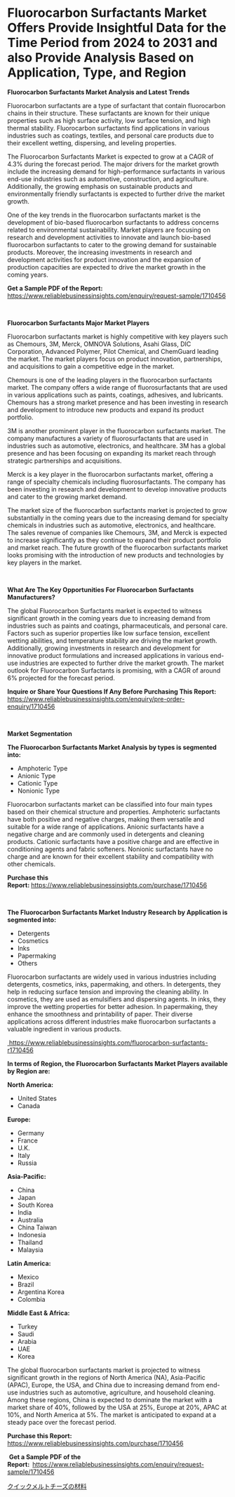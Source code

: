 <p><h1>Fluorocarbon Surfactants Market Offers Provide Insightful Data for the Time Period from 2024 to 2031 and also Provide Analysis Based on Application, Type, and Region</h1></p><p><strong>Fluorocarbon Surfactants Market Analysis and Latest Trends</strong></p>
<p><p>Fluorocarbon surfactants are a type of surfactant that contain fluorocarbon chains in their structure. These surfactants are known for their unique properties such as high surface activity, low surface tension, and high thermal stability. Fluorocarbon surfactants find applications in various industries such as coatings, textiles, and personal care products due to their excellent wetting, dispersing, and leveling properties.</p><p>The Fluorocarbon Surfactants Market is expected to grow at a CAGR of 4.3% during the forecast period. The major drivers for the market growth include the increasing demand for high-performance surfactants in various end-use industries such as automotive, construction, and agriculture. Additionally, the growing emphasis on sustainable products and environmentally friendly surfactants is expected to further drive the market growth.</p><p>One of the key trends in the fluorocarbon surfactants market is the development of bio-based fluorocarbon surfactants to address concerns related to environmental sustainability. Market players are focusing on research and development activities to innovate and launch bio-based fluorocarbon surfactants to cater to the growing demand for sustainable products. Moreover, the increasing investments in research and development activities for product innovation and the expansion of production capacities are expected to drive the market growth in the coming years.</p></p>
<p><strong>Get a Sample PDF of the Report:&nbsp;</strong> <a href="https://www.reliablebusinessinsights.com/enquiry/request-sample/1710456">https://www.reliablebusinessinsights.com/enquiry/request-sample/1710456</a></p>
<p>&nbsp;</p>
<p><strong>Fluorocarbon Surfactants Major Market Players</strong></p>
<p><p>Fluorocarbon surfactants market is highly competitive with key players such as Chemours, 3M, Merck, OMNOVA Solutions, Asahi Glass, DIC Corporation, Advanced Polymer, Pilot Chemical, and ChemGuard leading the market. The market players focus on product innovation, partnerships, and acquisitions to gain a competitive edge in the market.</p><p>Chemours is one of the leading players in the fluorocarbon surfactants market. The company offers a wide range of fluorosurfactants that are used in various applications such as paints, coatings, adhesives, and lubricants. Chemours has a strong market presence and has been investing in research and development to introduce new products and expand its product portfolio.</p><p>3M is another prominent player in the fluorocarbon surfactants market. The company manufactures a variety of fluorosurfactants that are used in industries such as automotive, electronics, and healthcare. 3M has a global presence and has been focusing on expanding its market reach through strategic partnerships and acquisitions.</p><p>Merck is a key player in the fluorocarbon surfactants market, offering a range of specialty chemicals including fluorosurfactants. The company has been investing in research and development to develop innovative products and cater to the growing market demand.</p><p>The market size of the fluorocarbon surfactants market is projected to grow substantially in the coming years due to the increasing demand for specialty chemicals in industries such as automotive, electronics, and healthcare. The sales revenue of companies like Chemours, 3M, and Merck is expected to increase significantly as they continue to expand their product portfolio and market reach. The future growth of the fluorocarbon surfactants market looks promising with the introduction of new products and technologies by key players in the market.</p></p>
<p>&nbsp;</p>
<p><strong>What Are The Key Opportunities For Fluorocarbon Surfactants Manufacturers?</strong></p>
<p><p>The global Fluorocarbon Surfactants market is expected to witness significant growth in the coming years due to increasing demand from industries such as paints and coatings, pharmaceuticals, and personal care. Factors such as superior properties like low surface tension, excellent wetting abilities, and temperature stability are driving the market growth. Additionally, growing investments in research and development for innovative product formulations and increased applications in various end-use industries are expected to further drive the market growth. The market outlook for Fluorocarbon Surfactants is promising, with a CAGR of around 6% projected for the forecast period.</p></p>
<p><strong>Inquire or Share Your Questions If Any Before Purchasing This Report:</strong> <a href="https://www.reliablebusinessinsights.com/enquiry/pre-order-enquiry/1710456">https://www.reliablebusinessinsights.com/enquiry/pre-order-enquiry/1710456</a></p>
<p>&nbsp;</p>
<p><strong>Market Segmentation</strong></p>
<p><strong>The Fluorocarbon Surfactants Market Analysis by types is segmented into:</strong></p>
<p><ul><li>Amphoteric Type</li><li>Anionic Type</li><li>Cationic Type</li><li>Nonionic Type</li></ul></p>
<p><p>Fluorocarbon surfactants market can be classified into four main types based on their chemical structure and properties. Amphoteric surfactants have both positive and negative charges, making them versatile and suitable for a wide range of applications. Anionic surfactants have a negative charge and are commonly used in detergents and cleaning products. Cationic surfactants have a positive charge and are effective in conditioning agents and fabric softeners. Nonionic surfactants have no charge and are known for their excellent stability and compatibility with other chemicals.</p></p>
<p><strong>Purchase this Report:&nbsp;</strong><a href="https://www.reliablebusinessinsights.com/purchase/1710456">https://www.reliablebusinessinsights.com/purchase/1710456</a></p>
<p>&nbsp;</p>
<p><strong>The Fluorocarbon Surfactants Market Industry Research by Application is segmented into:</strong></p>
<p><ul><li>Detergents</li><li>Cosmetics</li><li>Inks</li><li>Papermaking</li><li>Others</li></ul></p>
<p><p>Fluorocarbon surfactants are widely used in various industries including detergents, cosmetics, inks, papermaking, and others. In detergents, they help in reducing surface tension and improving the cleaning ability. In cosmetics, they are used as emulsifiers and dispersing agents. In inks, they improve the wetting properties for better adhesion. In papermaking, they enhance the smoothness and printability of paper. Their diverse applications across different industries make fluorocarbon surfactants a valuable ingredient in various products.</p></p>
<p><a href="https://www.reliablebusinessinsights.com/fluorocarbon-surfactants-r1710456">&nbsp;https://www.reliablebusinessinsights.com/fluorocarbon-surfactants-r1710456</a></p>
<p><strong>In terms of Region, the Fluorocarbon Surfactants Market Players available by Region are:</strong></p>
<p>
    <p> <strong> North America: </strong>
        <ul>
            <li>United States</li>
            <li>Canada</li>
        </ul>
        </p> 
    <p> <strong> Europe: </strong>
        <ul>
            <li>Germany</li>
            <li>France</li>
            <li>U.K.</li>
            <li>Italy</li>
            <li>Russia</li>
        </ul>
        </p> 
    <p> <strong> Asia-Pacific: </strong>
        <ul>
            <li>China</li>
            <li>Japan</li>
            <li>South Korea</li>
            <li>India</li>
            <li>Australia</li>
            <li>China Taiwan</li>
            <li>Indonesia</li>
            <li>Thailand</li>
            <li>Malaysia</li>
        </ul>
        </p> 
    <p> <strong> Latin America: </strong>
        <ul>
            <li>Mexico</li>
            <li>Brazil</li>
            <li>Argentina Korea</li>
            <li>Colombia</li>
        </ul>
        </p> 
    <p> <strong> Middle East & Africa: </strong>
        <ul>
            <li>Turkey</li>
            <li>Saudi</li>
            <li>Arabia</li>
            <li>UAE</li>
            <li>Korea</li>
        </ul>
    </p>
    </p>
<p><p>The global fluorocarbon surfactants market is projected to witness significant growth in the regions of North America (NA), Asia-Pacific (APAC), Europe, the USA, and China due to increasing demand from end-use industries such as automotive, agriculture, and household cleaning. Among these regions, China is expected to dominate the market with a market share of 40%, followed by the USA at 25%, Europe at 20%, APAC at 10%, and North America at 5%. The market is anticipated to expand at a steady pace over the forecast period.</p></p>
<p><strong>Purchase this Report: </strong><a href="https://www.reliablebusinessinsights.com/purchase/1710456">https://www.reliablebusinessinsights.com/purchase/1710456</a></p>
<p>&nbsp;<strong>Get a Sample PDF of the Report:&nbsp;&nbsp;</strong><a href="https://www.reliablebusinessinsights.com/enquiry/request-sample/1710456">https://www.reliablebusinessinsights.com/enquiry/request-sample/1710456</a></p>
<p><strong></strong></p>
<p><p><a href="https://medium.com/@abdielkilback/%E3%82%B0%E3%83%AD%E3%83%BC%E3%83%90%E3%83%AB%E3%82%AF%E3%82%A4%E3%83%83%E3%82%AF%E3%83%A1%E3%83%AB%E3%83%88%E3%83%81%E3%83%BC%E3%82%BA%E5%8E%9F%E6%96%99%E5%B8%82%E5%A0%B4%E3%81%AE%E5%8C%85%E6%8B%AC%E7%9A%84%E5%88%86%E6%9E%90-%E6%88%90%E9%95%B7%E3%83%88%E3%83%AC%E3%83%B3%E3%83%89-%E5%B8%82%E5%A0%B4%E4%BA%88%E6%B8%AC-2024%E5%B9%B4-2031%E5%B9%B4-527f51c2d784">クイックメルトチーズの材料</a></p></p>